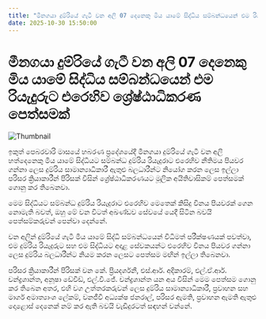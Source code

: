 ```yaml
---
title: "මීනගයා දුම්රියේ ගැටී වන අලි 07 දෙනෙකු මිය යාමේ සිද්ධිය සම්බන්ධයෙන් එම රියැදුරුට එරෙහිව ශ්‍රේෂ්ඨාධිකරණ පෙත්සමක්"
date: 2025-10-30 15:50:00
---
```


# මීනගයා දුම්රියේ ගැටී වන අලි 07 දෙනෙකු මිය යාමේ සිද්ධිය සම්බන්ධයෙන් එම රියැදුරුට එරෙහිව ශ්‍රේෂ්ඨාධිකරණ පෙත්සමක්

![Thumbnail](https://helakuru.sgp1.cdn.digitaloceanspaces.com/esana/images/lib/court-2.jpg)

ඉකුත් පෙබරවාරි මාසයේ හබරණ ප්‍රදේශයේදී මීනගයා දුම්රියේ ගැටී වන අලි හත්දෙනෙකු මිය යාමේ සිද්ධියට සම්බන්ධ දුම්රිය රියැදුරාට එරෙහිව නීතිමය පියවර ගන්නා ලෙස දුම්රිය සාමාන්‍යාධිකාරී ඇතුළු බලධාරීන්ට නියෝග කරන ලෙස ඉල්ලා පරිසර ක්‍රියාකාරීන් පිරිසක් විසින් ශ්‍රේෂ්ඨාධිකරණයට මූලික අයිතිවාසිකම් පෙත්සමක් ගොනු කර තිබෙනවා.

මෙම සිද්ධියට සම්බන්ධ දුම්රිය රියැදුරාට එරෙහිව මෙතෙක් කිසිදු විනය පියවරක් ගෙන නොමැති බවත්, ඔහු මේ වන විටත් අඛණ්ඩව සේවයේ යෙදී සිටින බවයි පෙත්සම්කරුවන් පෙන්වා දෙන්නේ.

වන අලින් දුම්රියේ ගැටී මිය යාමේ සිද්ධි සම්බන්ධයෙන් විධිමත් පරීක්ෂණයක් පවත්වා, එම දුම්රිය රියැදුරුට සහ එම සිද්ධියට අදාළ සේවකයන්ට එරෙහිව විනය පියවර ගන්නා ලෙස දුම්රිය බලධාරීන්ට නියම කරන ලෙසට පෙත්සම මඟින් ඉල්ලා තිබෙනවා.

පරිසර ක්‍රියාකාරීන් පිරිසක් වන කේ. ප්‍රියදර්ශනී, එස්.ආර්. අදිකාරම්, එල්.ඒ.ආර්. චන්ද්‍රශාන්ත, අනූෂා ඩේවිඩ්, එල්.වී.ජේ. චන්ද්‍රශාන්ත යන අය විසින් මෙම පෙත්සම ගොනු කර තිබෙන අතර, එහි වග උත්තරකරුවන් ලෙස දුම්රිය සාමාන්‍යාධිකාරී, ප්‍රවාහන සහ මාර්ග අමාත්‍යාංශ ලේකම්, වනජීවී අධ්‍යක්ෂ ජනරාල්, පරිසර ඇමති, ප්‍රවාහන ඇමති ඇතුළු දොළොස් දෙනෙක් නම් කර ඇති බවයි වැඩිදුරටත් සඳහන් වන්නේ.


